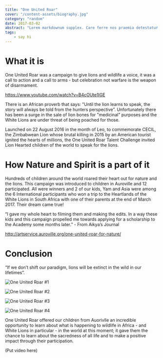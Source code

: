 ```yaml
---
title: "One United Roar"
cover: "/content-assets/biography.jpg"
category: "random"
date: 2017-03-02
abstract: "Lorem markdownum supplex. Care ferre nos praemia detestatur oderit vitatumque, tardius pello ostentare; dixit."
tags:
    - say hi
---
```


# What it is

One United Roar was a campaign to give lions and wildlife a voice, it was a call to action and a call to arms - but celebration not warfare is the weapon of disarmament.

https://www.youtube.com/watch?v=B4cOUte1IGE

There is an African proverb that says: "Until the lion learns to speak, the story will always be told from the hunters perspective”. Unfortunately there has been a surge in the sale of lion bones for "medicinal" purposes and the White Lions are under threat of being poached for those.

Launched on 22 August 2016 in the month of Leo, to commemorate CECIL, the Zimbabwean Lion whose brutal killing in 2015 by an American tourist ignited the hearts of millions, the One United Roar Talent Challenge invited Lion Hearted children of the world to speak for the lions.

# How Nature and Spirit is a part of it

Hundreds of children around the world roared their heart out for nature and the lions. This campaign was introduced to children in Auroville and 12 participated. All were winners and 2 of our kids, Yam and Asia were among the 6 International participants who won a trip to the Heartlands of the White Lions in South Africa with one of their parents at the end of March 2017.  Their dream came true!

“I gave my whole heart to filming them and making the edits. In a way these kids and this campaign propelled me towards applying for a scholarship to the Academy some months later.” - From Aikya’s Journal

http://artservice.auroville.org/one-united-roar-for-nature/

# Conclusion

“If we don’t shift our paradigm, lions will be extinct in the wild in our lifetimes”.

![One United Roar #1](/content-assets/biography/img17.jpg)

![One United Roar #2](/content-assets/biography/img18.jpg)

![One United Roar #3](/content-assets/biography/img19.jpg)

![One United Roar #4](/content-assets/biography/img20.jpg)

One United Roar offered our children from Auorivlle an incredible opportunity to learn about what is happening to wildlife in Africa - and White Lions in particular - in the world at this moment; it gave them the chance to learn about the sacredness of all life and to make a positive impact through their participation.

(Put video here)
